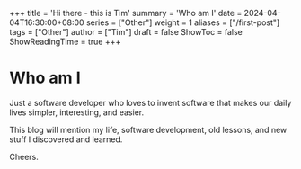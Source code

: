 +++
title = 'Hi there - this is Tim'
summary = 'Who am I'
date = 2024-04-04T16:30:00+08:00
series = ["Other"]
weight = 1
aliases = ["/first-post"]
tags = ["Other"]
author = ["Tim"]
draft = false
ShowToc = false
ShowReadingTime = true
+++

# Who am I
Just a software developer who loves to invent software that makes our daily lives simpler, interesting, and easier.

This blog will mention my life, software development, old lessons, and new stuff I discovered and learned.

Cheers.